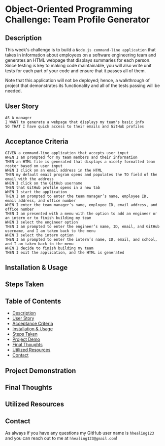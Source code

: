 # Object-Oriented Programming Challenge: Team Profile Generator

## Description
This week's challenge is to build a `Node.js command-line application` that takes in information about employees on a software engineering team and generates an HTML webpage that displays summaries for each person. Since testing is key to making code maintainable, you will also write unit tests for each part of your code and ensure that it passes all of them. 

Note that this application will not be deployed; hence, a walkthrough of project that demonstrates its functionality and all of the tests passing will be needed.

## User Story
```
AS A manager
I WANT to generate a webpage that displays my team's basic info
SO THAT I have quick access to their emails and GitHub profiles
```

## Acceptance Criteria
```
GIVEN a command-line application that accepts user input
WHEN I am prompted for my team members and their information
THEN an HTML file is generated that displays a nicely formatted team roster based on user input
WHEN I click on an email address in the HTML
THEN my default email program opens and populates the TO field of the email with the address
WHEN I click on the GitHub username
THEN that GitHub profile opens in a new tab
WHEN I start the application
THEN I am prompted to enter the team manager’s name, employee ID, email address, and office number
WHEN I enter the team manager’s name, employee ID, email address, and office number
THEN I am presented with a menu with the option to add an engineer or an intern or to finish building my team
WHEN I select the engineer option
THEN I am prompted to enter the engineer’s name, ID, email, and GitHub username, and I am taken back to the menu
WHEN I select the intern option
THEN I am prompted to enter the intern’s name, ID, email, and school, and I am taken back to the menu
WHEN I decide to finish building my team
THEN I exit the application, and the HTML is generated
```

## Installation & Usage

## Steps Taken

## Table of Contents
* [Description](#description)
* [User Story](#user-story)
* [Acceptance Criteria](#acceptance-criteria)
* [Installation & Usage](#installation--usage)
* [Steps Taken](#steps-taken)
* [Project Demo](#project-demonstration)
* [Final Thoughts](#final-thoughts)
* [Utilized Resources](#utilized-resources)
* [Contact](#contact)

## Project Demonstration

## Final Thoughts

## Utilized Resources

## Contact
As always if you have any questions my GitHub user name is `hhealing123` and you can reach out to me at `hhealing123@gmail.com`!